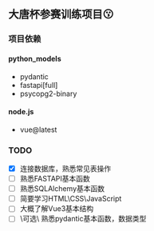## 大唐杯参赛训练项目😗

### 项目依赖
#### python_models
- pydantic
- fastapi[full]
- psycopg2-binary
#### node.js
- vue@latest

### TODO
- [x] 连接数据库，熟悉常见表操作
- [ ] 熟悉FASTAPI基本函数
- [ ] 熟悉SQLAlchemy基本函数
- [ ] 简要学习HTML\CSS\JavaScript
- [ ] 大概了解Vue3基本结构
- [ ] \可选\ 熟悉pydantic基本函数，数据类型